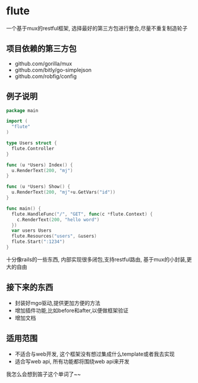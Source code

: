 flute
=====

一个基于mux的restful框架, 选择最好的第三方包进行整合,尽量不重复制造轮子

## 项目依赖的第三方包
- github.com/gorilla/mux
- github.com/bitly/go-simplejson
- github.com/robfig/config

## 例子说明
```go
package main

import (
  "flute"
)

type Users struct {
  flute.Controller
}

func (u *Users) Index() {
  u.RenderText(200, "mj")
}

func (u *Users) Show() {
  u.RenderText(200, "mj"+u.GetVars("id"))
}

func main() {
  flute.HandleFunc("/", "GET", func(c *flute.Context) {
    c.RenderText(200, "hello word")
  })
  var users Users
  flute.Resources("users", &users)
  flute.Start(":1234")
}
```

十分像rails的一些东西, 内部实现很多闭包,支持restful路由, 基于mux的小封装,更大的自由

## 接下来的东西
- 封装好mgo驱动,提供更加方便的方法
- 增加插件功能,比如before和after,以便做框架验证
- 增加文档

## 适用范围
- 不适合与web开发, 这个框架没有想过集成什么template或者我去实现
- 适合写web api, 所有功能都将围绕web api来开发

我怎么会想到笛子这个单词了~~
